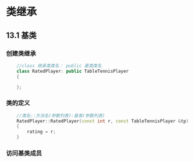 # 类继承
## 13.1 基类
### 创建类继承
```cpp
    //class 继承类类名： public 基类类名
    class RatedPlayer: public TableTennisPlayer
    {

    };
```
### 类的定义
```cpp
    //类名::方法名(参数列表):基类(参数列表)
    RatedPlayer::RatedPlayer(const int r, const TableTennisPlayer &tp): TableTennisPlayer(tp)
    {
        rating = r;
    }
```
### 访问基类成员